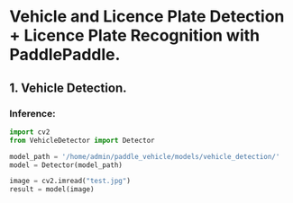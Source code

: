 # Vehicle and Licence Plate Detection + Licence Plate Recognition with PaddlePaddle.

## 1. Vehicle Detection.
### Inference:
```python
import cv2
from VehicleDetector import Detector

model_path = '/home/admin/paddle_vehicle/models/vehicle_detection/'
model = Detector(model_path)

image = cv2.imread("test.jpg")
result = model(image)
```
